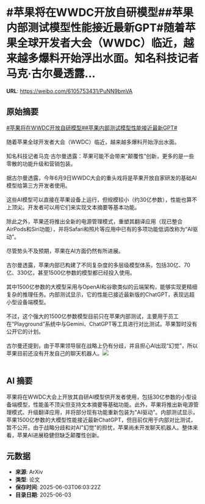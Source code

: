 # #苹果将在WWDC开放自研模型##苹果内部测试模型性能接近最新GPT#随着苹果全球开发者大会（WWDC）临近，越来越多爆料开始浮出水面。知名科技记者马克·古尔曼透露...

**URL**: https://weibo.com/6105753431/PuNN9bmVA

## 原始摘要

<a href="https://m.weibo.cn/search?containerid=231522type%3D1%26t%3D10%26q%3D%23%E8%8B%B9%E6%9E%9C%E5%B0%86%E5%9C%A8WWDC%E5%BC%80%E6%94%BE%E8%87%AA%E7%A0%94%E6%A8%A1%E5%9E%8B%23&amp;extparam=%23%E8%8B%B9%E6%9E%9C%E5%B0%86%E5%9C%A8WWDC%E5%BC%80%E6%94%BE%E8%87%AA%E7%A0%94%E6%A8%A1%E5%9E%8B%23" data-hide=""><span class="surl-text">#苹果将在WWDC开放自研模型#</span></a><a href="https://m.weibo.cn/search?containerid=231522type%3D1%26t%3D10%26q%3D%23%E8%8B%B9%E6%9E%9C%E5%86%85%E9%83%A8%E6%B5%8B%E8%AF%95%E6%A8%A1%E5%9E%8B%E6%80%A7%E8%83%BD%E6%8E%A5%E8%BF%91%E6%9C%80%E6%96%B0GPT%23&amp;extparam=%23%E8%8B%B9%E6%9E%9C%E5%86%85%E9%83%A8%E6%B5%8B%E8%AF%95%E6%A8%A1%E5%9E%8B%E6%80%A7%E8%83%BD%E6%8E%A5%E8%BF%91%E6%9C%80%E6%96%B0GPT%23" data-hide=""><span class="surl-text">#苹果内部测试模型性能接近最新GPT#</span></a><br><br>随着苹果全球开发者大会（WWDC）临近，越来越多爆料开始浮出水面。<br><br>知名科技记者马克·古尔曼透露：苹果可能不会带来“颠覆性”创新，更多的是一些零散的功能升级和营销包装。<br><br>据古尔曼透露，今年6月9日WWDC大会的重头戏将是苹果开放自家研发的基础AI模型给第三方开发者使用。<br><br>这些AI模型可以直接在苹果设备上运行，但规模较小（约30亿参数），性能也算不上顶尖。开发者可以用它们来实现文本摘要等基本功能。<br><br>除此之外，苹果还将推出全新的电源管理模式，重塑其翻译应用（现已整合AirPods和Siri功能），并将Safari和照片等应用中已有的多项功能低调改称为“AI驱动”。<br><br>尽管势头不及预期，苹果在AI方面仍然有所进展。<br><br>古尔曼透露，苹果内部已构建了不同复杂度的多层级模型体系，包括30亿、70亿、330亿，甚至1500亿参数的模型都已经投入使用。<br><br>其中1500亿参数的大模型采用与OpenAI和谷歌类似的云端架构，能够实现更精细复杂的推理任务。内部测试显示，它的性能已接近最新版的ChatGPT，表现远超小型设备端模型。<br><br>不过，这个强大的1500亿参数模型目前只在苹果内部测试，主要用于员工在“Playground”系统中与Gemini、ChatGPT等工具进行对比测试。苹果暂时没有公开它的计划。<br><br>古尔曼还提到，由于苹果领导层在战略上仍有分歧，并且担心AI出现“幻觉”，所以苹果目前还没有开发自己的聊天机器人。<img style="" src="https://tvax2.sinaimg.cn/large/006Fd7o3gy1i21zbmnnhxj30zk0k0gw5.jpg" referrerpolicy="no-referrer"><br><br>

## AI 摘要

苹果将在WWDC大会上开放其自研AI模型供开发者使用，包括30亿参数的小型设备端模型，性能虽不顶尖但支持文本摘要等基础功能。此外，苹果将推出新电源管理模式、升级翻译应用，并将部分现有功能重新包装为"AI驱动"。内部测试显示，苹果1500亿参数的大模型性能接近最新ChatGPT，但目前仅用于内部对比测试，暂不公开。由于战略分歧和对AI"幻觉"的担忧，苹果尚未开发聊天机器人。整体来看，苹果AI进展稳健但缺乏颠覆性创新。

## 元数据

- **来源**: ArXiv
- **类型**: 论文
- **保存时间**: 2025-06-03T06:03:22Z
- **目录日期**: 2025-06-03
